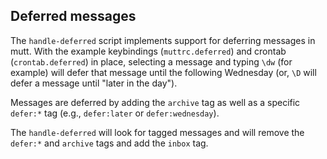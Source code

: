 ## Deferred messages

The `handle-deferred` script implements support for deferring messages
in mutt.  With the example keybindings (`muttrc.deferred`) and crontab
(`crontab.deferred`) in place, selecting a message and typing `\dw`
(for example) will defer that message until the following Wednesday
(or, `\D` will defer a message until "later in the day").

Messages are deferred by adding the `archive` tag as well as a
specific `defer:*` tag (e.g., `defer:later` or `defer:wednesday`).

The `handle-deferred` will look for tagged messages and will remove
the `defer:*` and `archive` tags and add the `inbox` tag.


